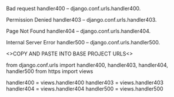 
Bad request
handler400 – django.conf.urls.handler400.

Permission Denied
handler403 – django.conf.urls.handler403.

Page Not Found
handler404 – django.conf.urls.handler404.

Internal Server Error
handler500 – django.conf.urls.handler500.

<>COPY AND PASTE INTO BASE PROJECT URLS<>

from django.conf.urls import handler400, handler403, handler404, handler500
from https import views

handler400 = views.handler400
handler403 = views.handler403
handler404 = views.handler404
handler500 = views.handler500
